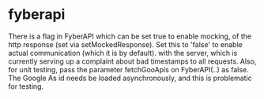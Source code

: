 # fyberapi

There is a flag in FyberAPI which can be set true to enable mocking, 
of the http response (set via setMockedResponse).
Set this to 'false' to enable actual communication (which it is by default).
with the server, which is currently serving up a complaint about
bad timestamps to all requests. 
Also, for unit testing, pass the parameter  fetchGooApis on FyberAPI(..) as false. The
Google As id needs be loaded asynchronously, and this is problematic for testing.
